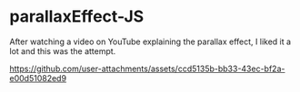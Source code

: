 # parallaxEffect-JS
After watching a video on YouTube explaining the parallax effect, I liked it a lot and this was the attempt.

https://github.com/user-attachments/assets/ccd5135b-bb33-43ec-bf2a-e00d51082ed9
